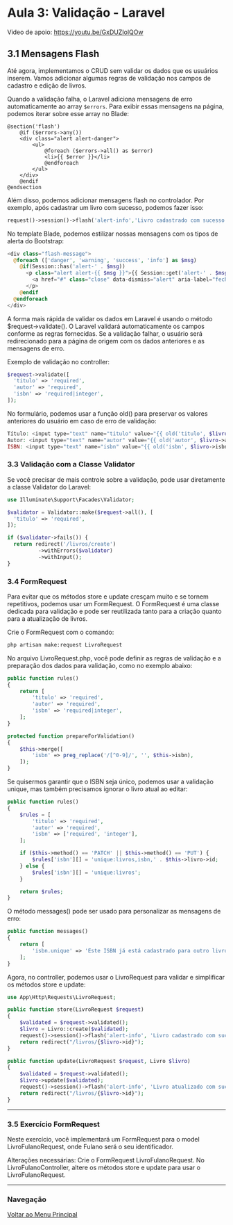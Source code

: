 # Aula 3: Validação - Laravel
Video de apoio: https://youtu.be/GxDUZIolQOw
## 3.1 Mensagens Flash
Até agora, implementamos o CRUD sem validar os dados que os usuários inserem. Vamos adicionar algumas regras de validação nos campos de cadastro e edição de livros.

Quando a validação falha, o Laravel adiciona mensagens de erro automaticamente ao array `$errors`. Para exibir essas mensagens na página, podemos iterar sobre esse array no Blade:

```blade
@section('flash')
    @if ($errors->any())
    <div class="alert alert-danger">
        <ul>
            @foreach ($errors->all() as $error)
            <li>{{ $error }}</li>
            @endforeach
        </ul>
    </div>
    @endif
@endsection
```
Além disso, podemos adicionar mensagens flash no controlador. Por exemplo, após cadastrar um livro com sucesso, podemos fazer isso:
```php
request()->session()->flash('alert-info','Livro cadastrado com sucesso');
```
No template Blade, podemos estilizar nossas mensagens com os tipos de alerta do Bootstrap:
```php
<div class="flash-message">
  @foreach (['danger', 'warning', 'success', 'info'] as $msg)
    @if(Session::has('alert-' . $msg))
      <p class="alert alert-{{ $msg }}">{{ Session::get('alert-' . $msg) }}
        <a href="#" class="close" data-dismiss="alert" aria-label="fechar">&times;</a>
      </p>
    @endif
  @endforeach
</div>
```

A forma mais rápida de validar os dados em Laravel é usando o método $request->validate(). O Laravel validará automaticamente os campos conforme as regras fornecidas. Se a validação falhar, o usuário será redirecionado para a página de origem com os dados anteriores e as mensagens de erro.

Exemplo de validação no controller:

```php
$request->validate([
  'titulo' => 'required',
  'autor' => 'required',
  'isbn' => 'required|integer',
]);
```
No formulário, podemos usar a função old() para preservar os valores anteriores do usuário em caso de erro de validação:
```php
Título: <input type="text" name="titulo" value="{{ old('titulo', $livro->titulo) }}">
Autor: <input type="text" name="autor" value="{{ old('autor', $livro->autor) }}">
ISBN: <input type="text" name="isbn" value="{{ old('isbn', $livro->isbn) }}">
```
### 3.3 Validação com a Classe Validator
Se você precisar de mais controle sobre a validação, pode usar diretamente a classe Validator do Laravel:

```php
use Illuminate\Support\Facades\Validator;

$validator = Validator::make($request->all(), [
  'titulo' => 'required',
]);

if ($validator->fails()) {
  return redirect('/livros/create')
          ->withErrors($validator)
          ->withInput();
}
```
### 3.4 FormRequest
Para evitar que os métodos store e update cresçam muito e se tornem repetitivos, podemos usar um FormRequest. O FormRequest é uma classe dedicada para validação e pode ser reutilizada tanto para a criação quanto para a atualização de livros.

Crie o FormRequest com o comando:

```bash
php artisan make:request LivroRequest
```
No arquivo LivroRequest.php, você pode definir as regras de validação e a preparação dos dados para validação, como no exemplo abaixo:
```php
public function rules()
{
    return [
        'titulo' => 'required',
        'autor' => 'required',
        'isbn' => 'required|integer',
    ];
}

protected function prepareForValidation()
{
    $this->merge([
        'isbn' => preg_replace('/[^0-9]/', '', $this->isbn),
    ]);
}
```
Se quisermos garantir que o ISBN seja único, podemos usar a validação unique, mas também precisamos ignorar o livro atual ao editar:

```php
public function rules()
{
    $rules = [
        'titulo' => 'required',
        'autor' => 'required',
        'isbn' => ['required', 'integer'],
    ];

    if ($this->method() == 'PATCH' || $this->method() == 'PUT') {
        $rules['isbn'][] = 'unique:livros,isbn,' . $this->livro->id;
    } else {
        $rules['isbn'][] = 'unique:livros';
    }

    return $rules;
}
```
O método messages() pode ser usado para personalizar as mensagens de erro:
```php
public function messages()
{
    return [
        'isbn.unique' => 'Este ISBN já está cadastrado para outro livro',
    ];
}
```
Agora, no controller, podemos usar o LivroRequest para validar e simplificar os métodos store e update:
```php
use App\Http\Requests\LivroRequest;

public function store(LivroRequest $request)
{
    $validated = $request->validated();
    $livro = Livro::create($validated);
    request()->session()->flash('alert-info', 'Livro cadastrado com sucesso');
    return redirect("/livros/{$livro->id}");
}

public function update(LivroRequest $request, Livro $livro)
{
    $validated = $request->validated();
    $livro->update($validated);
    request()->session()->flash('alert-info', 'Livro atualizado com sucesso');
    return redirect("/livros/{$livro->id}");
}
```
----------------------------------------
### 3.5 Exercício FormRequest
Neste exercício, você implementará um FormRequest para o model LivroFulanoRequest, onde Fulano será o seu identificador.

Alterações necessárias:
Crie o FormRequest LivroFulanoRequest.
No LivroFulanoController, altere os métodos store e update para usar o LivroFulanoRequest.

------------------------------------

### Navegação
[Voltar ao Menu Principal](/~jpvolante/uspdev-site/public/laravel/)
